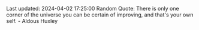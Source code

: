 Last updated: 2024-04-02 17:25:00
Random Quote: There is only one corner of the universe you can be certain of improving, and that's your own self. - Aldous Huxley